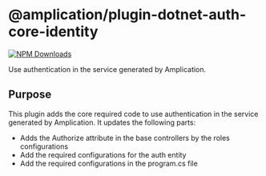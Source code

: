 # @amplication/plugin-dotnet-auth-core-identity

[![NPM Downloads](https://img.shields.io/npm/dt/@amplication/plugin-dotnet-auth-core-identity)](https://www.npmjs.com/package/@amplication/plugin-dotnet-auth-core-identity)

Use authentication in the service generated by Amplication.

## Purpose

This plugin adds the core required code to use authentication in the service generated by Amplication.
It updates the following parts:

- Adds the Authorize attribute in the base controllers by the roles configurations
- Add the required configurations for the auth entity
- Add the required configurations in the program.cs file

